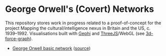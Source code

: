 # George Orwell's (Covert) Networks

This repository stores work in progress related to a proof-of-concept for the project Mapping the cultural/intelligence nexus in Britain and the US, c. 1939–1992. Visualisations built with <a href = "https://gephi.org/">Gephi</a> and <a href = "https://github.com/mrdoob/three.js/">ThreeJS</a>/WebGL (see <a href = "https://github.com/vasturiano/3d-force-graph">3d-force-graph</a>). 

* [George Orwell basic network](https://krmuth.github.io/plot-gr/visualisations/orwell/) ([source](https://github.com/krmuth/plot-gr/blob/3d-vis/visualisations/orwell/index.html))
